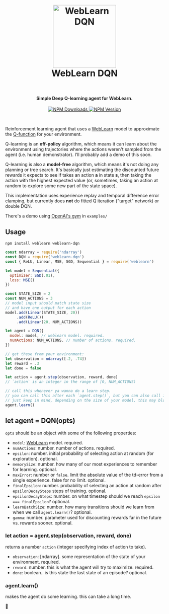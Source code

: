<h1 align="center">
  <br>
  <a href="https://github.com/keppel/weblearn-dqn"><img src="https://cloud.githubusercontent.com/assets/1269291/21950583/6d22659c-d9b1-11e6-8fb4-2d61b196b688.gif" alt="WebLearn DQN" width="200"></a>
  <br>
  WebLearn DQN
  <br>
  <br>
</h1>

<h4 align="center">Simple Deep Q-learning agent for WebLearn.</h4>

<p align="center">
  <a href="https://www.npmjs.com/package/weblearn-dqn">
    <img src="https://img.shields.io/npm/dm/weblearn-dqn.svg"
         alt="NPM Downloads">
  </a>
  <a href="https://www.npmjs.com/package/weblearn-dqn">
    <img src="https://img.shields.io/npm/v/weblearn-dqn.svg"
         alt="NPM Version">
  </a>
</p>
<br>

Reinforcement learning agent that uses a [WebLearn] model to approximate the [Q-function] for your environment.

Q-learning is an **off-policy** algorithm, which means it can learn about the environment using trajectories where the actions weren't sampled from the agent (i.e. human demonstrator). I'll probably add a demo of this soon.

Q-learning is also a **model-free** algorithm, which means it's not doing any planning or tree search. It's basically just estimating the discounted future rewards it expects to see if takes an action **a** in state **s**, then taking the action with the highest expected value (or, sometimes, taking an action at random to explore some new part of the state space).

This implementation uses experience replay and temporal difference error clamping, but currently does **not** do fitted Q iteration ("target" network) or double DQN.

There's a demo using [OpenAI's gym] in `examples/`

## Usage

```
npm install weblearn weblearn-dqn
```

```js
const ndarray = require('ndarray')
const DQN = require('weblearn-dqn')
const { ReLU, Linear, MSE, SGD, Sequential } = require('weblearn')

let model = Sequential({
  optimizer: SGD(.01),
  loss: MSE()
})

const STATE_SIZE = 2
const NUM_ACTIONS = 3
// model input should match state size
// and have one output for each action
model.add(Linear(STATE_SIZE, 20))
     .add(ReLU())
     .add(Linear(20, NUM_ACTIONS))

let agent = DQN({
  model: model, // weblearn model. required.
  numActions: NUM_ACTIONS, // number of actions. required.
})

// get these from your environment:
let observation = ndarray([.2, .74])
let reward = .3
let done = false

let action = agent.step(observation, reward, done)
// `action` is an integer in the range of [0, NUM_ACTIONS)

// call this whenever ya wanna do a learn step.
// you can call this after each `agent.step()`, but you can also call it more or less often.
// just keep in mind, depending on the size of your model, this may block for a relatively long time.
agent.learn()

```

## let agent = DQN(opts)

`opts` should be an object with some of the following properties:
- `model`: [WebLearn] model. required.
- `numActions`: number.  number of actions. required.
- `epsilon`: number.  initial probability of selecting action at random (for exploration). optional.
- `memorySize`: number.  how many of our most experiences to remember for learning. optional.
- `maxError`: number or `false`. limit the absolute value of the td-error from a single experience. false for no limit. optional.
- `finalEpsilon`: number.  probability of selecting an action at random after `epsilonDecaySteps` steps of training. optional.
- `epsilonDecaySteps`: number. on what timestep should we reach `epsilon === finalEpsilon`? optional.
- `learnBatchSize`: number.  how many transitions should we learn from when we call `agent.learn()`? optional.
- `gamma`: number. parameter used for discounting rewards far in the future vs. rewards sooner. optional.

### let action = agent.step(observation, reward, done)
returns a number `action` (integer specifying index of action to take).

- `observation`: [ndarray]. some representation of the state of your environment. required.
- `reward`: number. this is what the agent will try to maximize. required.
- `done`: boolean.. is this state the last state of an episode? optional.

### agent.learn()

makes the agent do some learning. this can take a long time.

🤖

[WebLearn]: https://github.com/keppel/weblearn
[Q-function]: https://en.wikipedia.org/wiki/Q-learning
[OpenAI's gym]: https://github.com/openai/gym
